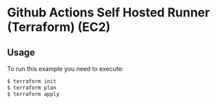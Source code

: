 # Github Actions Self Hosted Runner (Terraform) (EC2)

## Usage

To run this example you need to execute:

```bash
$ terraform init
$ terraform plan
$ terraform apply
```
